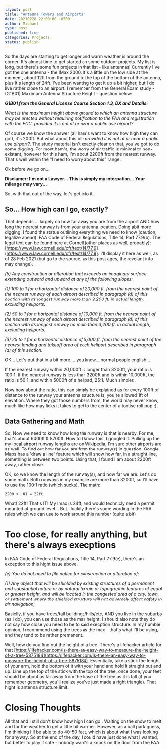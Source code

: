 ```yaml
---
layout: post
title: "Antenna Towers and Airports"
date: 20210228 22:00:00 -0500
author: Michael
type: post
published: true
categories: Projects
status: publish
---
```


So the days are starting to get longer and warm weather is around the corner. It's almost time to get
started on some outdoor projects. My list is long, but there's some fun projects in that list - like
antennas! Currently I've got the one antenna - the IMax 2000. It's a little on the low side at the moment,
about 12ft from the ground to the top of the bottom of the antenna, plus it's length of 24ft. I've been
wanting to get it up a bit higher, but I do live rather close to an airport. I remember from the
General Exam study - (G1B01) Maximum Antenna Structure Height - question below:

___G1B01 from the General License Course Section 1.3, DX and Details:___

_What is the maximum height above ground to which an antenna structure may be erected without requiring_
_notification to the FAA and registration with the FCC, provided it is not at or near a public use airport?_

Of course we know the answer (all ham's want to know how high they can go!), it's 200ft. But what about this
bit: _provided it is not at or near a public use airport?_. The study material isn't exactly clear on that,
you've got to do some digging. For most ham's, the worry of air traffic is minimal to non-existant, however
for this ham, I'm about 2200ft from the nearest runway. That's well within the "I need to worry about
this" range.

Ok before we go on...

**Disclamer: I'm not a Lawyer... This is simply my interpation... Your mileage may vary...**

So, with that out of the way, let's get into it.

## So... How high can I go, exactly?

That depends ... largely on how far away you are from the airport AND how long the nearest runway is from your
antenna location. Doing abit more digging, I found the statue outlining everything we need to know (caution,
legalize ahead): FAA Code of Federal Regulations, Title 14, Part 77.9(b). The legal text can be found here at
Cornell (other places as well, probably): [https://www.law.cornell.edu/cfr/text/14/77.9](https://www.law.cornell.edu/cfr/text/14/77.9).
I'll display it here as well, as of 28 Feb 2021 (but go to the source, as this post ages, the revelant info may change).

_(b) Any construction or alteration that exceeds an imaginary surface extending outward and upward at any of the following slopes:_

_(1) 100 to 1 for a horizontal distance of 20,000 ft. from the nearest point of the nearest runway of each airport described in paragraph (d) of this section with its longest runway more than 3,200 ft. in actual length, excluding heliports._

_(2) 50 to 1 for a horizontal distance of 10,000 ft. from the nearest point of the nearest runway of each airport described in paragraph (d) of this section with its longest runway no more than 3,200 ft. in actual length, excluding heliports._

_(3) 25 to 1 for a horizontal distance of 5,000 ft. from the nearest point of the nearest landing and takeoff area of each heliport described in paragraph (d) of this section._

OK... Let's put that in a bit more.... you know... normal people english...

If the nearest runway within 20,000ft is longer than 3200ft, your ratio is 100:1. If the nearest runway is less
than 3200ft and is within 10,000ft, the ratio is 50:1, and within 5000ft of a helipad, 25:1. Much simpler..

Now how about the ratio, this can simply be explained as for every 100ft of distance to the runway your
antenna structure is, you're allowed 1ft of elevation. Where they got those numbers from, the world may never know,
much like how may licks it takes to get to the center of a tootise roll pop :).

## Data Gathering and Math

So, Now we need to know how long the runway is that is nearby. For me, that's about 6000ft & 8700ft. How to I know this, I
googled it. Pulling up the my local airport runway lengths are on Wikipedia, I'm sure other airports are as well. To find
out how far you are from the runway(s) in question, Google Maps has a 'draw a line' feature which will show how far, in a
straight line, something is between two points. Using that, I found I am about 2200ft away, rather close.

OK, so we know the length of the runway(s), and how far we are. Let's do some math. Both runways in my example are more
than 3200ft, so I'll have to use the 100:1 ratio (which sucks). The math:

`2200 x .01 = 22ft`

What! 22ft! That's IT! My Imax is 24ft, and would technicly need a permit mounted at ground level... But.. luckily there's some
wording in the FAA rules which we can use to work around this number (quite a bit)

# Too close, for really anything, but there's always execptions

In FAA Code of Federal Regulations, Title 14, Part 77.9(e), there's an exception to this hight issue above.

_(e) You do not need to file notice for construction or alteration of:_

_(1) Any object that will be shielded by existing structures of a permanent and substantial nature or by natural terrain or topographic features of equal or greater height, and will be located in the congested area of a city, town, or settlement where the shielded structure will not adversely affect safety in air navigation;_

Basiclly, if you have trees/tall buildings/hills/etc, AND you live in the suburbs (as I do), you can use those as the max height.
I should also note they do not say how close you need to be to said execption structure. In my humble opinion, I recommend using
the trees as the max - that's what I'll be using, and they tend to be rather premanent..

Well, how do you find out the height of a tree. There's a lifehacker article for that [https://lifehacker.com/is-there-an-easy-way-to-measure-the-height-of-a-tree-5875184](https://lifehacker.com/is-there-an-easy-way-to-measure-the-height-of-a-tree-5875184).
Essentially, take a stick the lenght of your arm, hold the bottom of it with your hand and hold it straight out and up.
Line up the top of the stick with the top of the tree, once done, your feet should be about as far away from the base of
the tree as it is tall (if you remember geometry, you'll realize you've just made a right triangle). That hight is antenna
structure limit.

# Closing Thoughts

All that and I still don't know how high I can go.. Waiting on the snow to melt and for the weather to get a little bit warmer.
However, as a ball park guess, I'm thinking I'll be able to do 40-50 feet, which is about what I was looking for anyway. So at
the end of the day, I could have just done what I wanted, but better to play it safe - nobody want's a knock on the door from the FAA.
